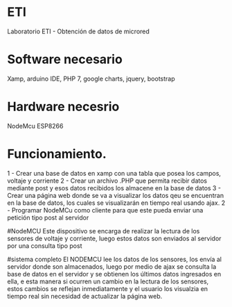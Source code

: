 # ETI
Laboratorio ETI - Obtención de datos de microred

# Software necesario
Xamp, arduino IDE, PHP 7, google charts, jquery, bootstrap

# Hardware necesrio
NodeMcu ESP8266

# Funcionamiento.
1 - Crear una base de datos en xamp con una tabla que posea los campos, voltaje y corriente
2 - Crear un archivo .PHP que permita recibir datos mediante post y esos datos recibidos los almacene en la base de datos
3 - Crear una página web donde se va a visualizar los datos qeu se encuentran en la base de datos, los cuales se visualizarán en tiempo real usando ajax.
2 - Programar NodeMCu como cliente para que este pueda enviar una petición tipo post al servidor

#NodeMCU
Este dispositivo se encarga de realizar la lectura de los sensores de voltaje y corriente, luego estos datos son enviados al servidor por una consulta tipo post

#sistema completo
El NODEMCU lee los datos de los sensores, los envía al servidor donde son almacenados, luego por medio de ajax se consulta la base de datos en el servidor y se obtienen los últimos datos ingresados en ella, e esta manera si ocurren un cambio en la lectura de los sensores, estos cambios se reflejan inmediatamente y el usuario los visualzia en tiempo real sin necesidad de actualizar la página web.


